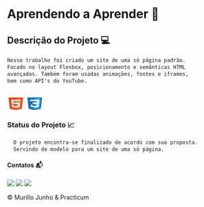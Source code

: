 # Aprendendo a Aprender 🚀
## Descrição do Projeto 💻
    Nesse trabalho foi criado um site de uma só página padrão.
    Focado no layout Flexbox, posicionamento e semânticas HTML
    avançadas. Também foram usadas animações, fontes e iframes,
    bem como API's do YouTube.
<div style="display: inline_block"><br>
  <img align="center" alt="mujunho-HTML" height="30" width="40" src="https://raw.githubusercontent.com/devicons/devicon/master/icons/html5/html5-original.svg">
  <img align="center" alt="mujunho-CSS" height="30" width="40" src="https://raw.githubusercontent.com/devicons/devicon/master/icons/css3/css3-original.svg">
</div>
    
### Status do Projeto 📈
      O projeto encontra-se finalizado de acordo com sua proposta. 
      Servindo de modelo para um site de uma só página.
#### Contatos 📬
 <div> 
  <a href="https://instagram.com/murillo_junho" target="_blank"><img src="https://img.shields.io/badge/-Instagram-%23E4405F?style=for-the-badge&logo=instagram&logoColor=white" target="_blank"></a>
  <a href="https://www.facebook.com/profile.php?id=100007173314496" target="_blank"><img src="https://img.shields.io/badge/Facebook-1877F2?style=for-the-badge&logo=facebook&logoColor=white" target="_blank"></a>
  <a href = "mailto:mujunho@gmail.com"><img src="https://img.shields.io/badge/-Gmail-%23333?style=for-the-badge&logo=gmail&logoColor=white" target="_blank"></a>
</div>
      
©️ Murillo Junho & Practicum
      
